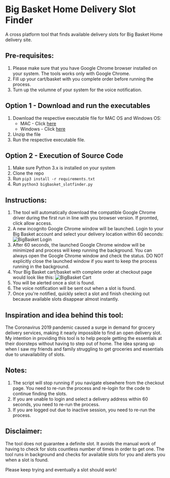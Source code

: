 # Big Basket Home Delivery Slot Finder
A cross platform tool that finds available delivery slots for Big Basket Home delivery site.

## Pre-requisites: 

1. Please make sure that you have Google Chrome browser installed on your system. The tools works only with Google Chrome.
2. Fill up your cart/basket with you complete order before running the process.
3. Turn up the volumne of your system for the voice notification.



## Option 1 - Download and run the executables

1. Download the respective executable file for MAC OS and Windows OS:
	* MAC - Click [here](https://drive.google.com/uc?export=download&id=1AOPl3jIzNtWpxP543o2XUqb8EsHQe7Wv)
	* Windows - Click [here](https://drive.google.com/uc?export=download&id=1Tn1eu60OteRH0JkfF0HqnmkSU9UEwSlj)
2. Unzip the file
3. Run the respective executable file.

## Option 2 - Execution of Source Code 

1. Make sure Python 3.x is installed on your system
2. Clone the repo
3. Run `pip3 install -r requirements.txt`
4. Run `python3 bigbasket_slotfinder.py`

## Instructions:

1. The tool will automatically download the compatible Google Chrome driver during the first run in line with you browser version. If promted, click allow access.
2. A new incognito Google Chrome window will be launched. Login to your Big Basket account and select your delivery location within 60 seconds:
![BigBasket Login](https://raw.githubusercontent.com/vivekgautam104/bigbasket-slot-finder/master/SlotFinder/images/login.png)
3. After 60 seconds, the launched Google Chrome window will be minimized and process will keep running the background. You can always open the Google Chrome window and check the status. DO NOT explicitly close the launched window if you want to keep the process running in the background. 
4. Your Big Basket cart/basket with complete order at checkout page would look like this:
![BigBasket Cart](https://raw.githubusercontent.com/vivekgautam104/bigbasket-slot-finder/master/SlotFinder/images/mybasket.png)
5. You will be alerted once a slot is found. 
6. The voice notification will be sent out when a slot is found.
7. Once you're notified, quickly select a slot and finish checking out because available slots disappear almost instantly.


## Inspiration and idea behind this tool:

The Coronavirus 2019 pandemic caused a surge in demand for grocery delivery services, making it nearly impossible to find an open delivery slot. My intention in providing this tool is to help people getting the essentials at their doorsteps without having to step out of home. The idea sprang up when I saw my friends and family struggling to get groceries and essentials due to unavailability of slots.

## Notes:
1. The script will stop running if you navigate elsewhere from the checkout page. You need to re-run the process and re-login for the code to continue finding the slots.
2. If you are unable to login and select a delivery address within 60 seconds, you need to re-run the process.
3. If you are logged out due to inactive session, you need to re-run the process.


## Disclaimer:
The tool does not guarantee a definite slot. It avoids the manual work of having to check for slots countless number of times in order to get one. The tool runs in background and checks for available slots for you and alerts you when a slot is found.

Please keep trying and eventually a slot should work! 

